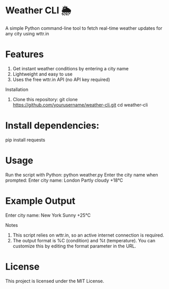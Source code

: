 # Weather CLI 🌦️

A simple Python command-line tool to fetch real-time weather updates for any city using wttr.in

# Features

1. Get instant weather conditions by entering a city name
2. Lightweight and easy to use
3. Uses the free wttr.in API (no API key required)

Installation
1. Clone this repository:
git clone https://github.com/yourusername/weather-cli.git
cd weather-cli

# Install dependencies:
pip install requests

# Usage
Run the script with Python:
python weather.py
Enter the city name when prompted:
Enter city name: London
Partly cloudy +18°C

# Example Output
Enter city name: New York
Sunny +25°C

Notes
1. This script relies on wttr.in, so an active internet connection is required.
2. The output format is %C (condition) and %t (temperature). You can customize this by editing the format parameter in the URL.

# License

This project is licensed under the MIT License.
